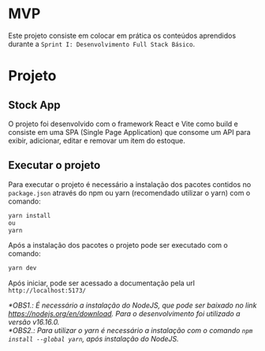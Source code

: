 # MVP 

Este projeto consiste em colocar em prática os conteúdos aprendidos durante a `Sprint I: Desenvolvimento Full Stack Básico`.

# Projeto

## Stock App

O projeto foi desenvolvido com o framework React e Vite como build e consiste em uma SPA (Single Page Application) que consome um API para exibir, adicionar, editar e removar um item do estoque.

## Executar o projeto

Para executar o projeto é necessário a instalação dos pacotes contidos no `package.json` através do npm ou yarn (recomendado utilizar o yarn) com o comando:
```bash
yarn install
ou
yarn
```
Após a instalação dos pacotes o projeto pode ser executado com o comando:
```bash
yarn dev
```
Após iniciar, pode ser acessado a documentação pela url `http://localhost:5173/`

_*OBS1.: É necessário a instalação do NodeJS, que pode ser baixado no link https://nodejs.org/en/download. Para o desenvolvimento foi utilizado a versão v16.16.0._ 
<br>
_*OBS2.: Para utilizar o yarn é necessário a instalação com o comando `npm install --global yarn`, após instalação do NodeJS._ 